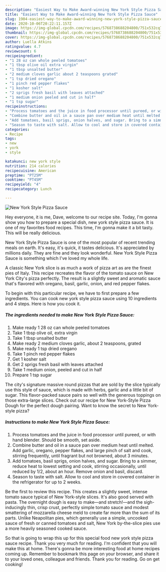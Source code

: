 ```yaml
---
description: "Easiest Way to Make Award-winning New York Style Pizza Sauce"
title: "Easiest Way to Make Award-winning New York Style Pizza Sauce"
slug: 1904-easiest-way-to-make-award-winning-new-york-style-pizza-sauce
date: 2020-10-06T20:22:11.157Z
image: https://img-global.cpcdn.com/recipes/5768738688204800/751x532cq70/new-york-style-pizza-sauce-recipe-main-photo.jpg
thumbnail: https://img-global.cpcdn.com/recipes/5768738688204800/751x532cq70/new-york-style-pizza-sauce-recipe-main-photo.jpg
cover: https://img-global.cpcdn.com/recipes/5768738688204800/751x532cq70/new-york-style-pizza-sauce-recipe-main-photo.jpg
author: Luella Atkins
ratingvalue: 4.7
reviewcount: 6
recipeingredient:
- "1 28 oz can whole peeled tomatoes"
- "1 tbsp olive oil extra virgin"
- "1 tbsp unsalted butter"
- "2 medium cloves garlic about 2 teaspoons grated"
- "1 tsp dried oregano"
- "1 pinch red pepper flakes"
- "1 kosher salt"
- "2 sprigs fresh basil with leaves attached"
- "1 medium onion peeled and cut in half"
- "1 tsp sugar"
recipeinstructions:
- "Process tomatoes and the juice in food processor until pureed, or with hand blender. Should be smooth, set aside."
- "Combine butter and oil in a sauce pan over medium heat until melted. Add garlic, oregano, pepper flakes, and large pinch of salt and cook, stirring frequently, until fragrant but not browned, about 3 minutes."
- "Add tomatoes, basil sprigs, onion halves, and sugar. Bring to a simmer, reduce heat to lowest setting and cook, stirring occasionally, until reduced by 1/2, about an hour. Remove onion and basil, discard."
- "Season to taste with salt. Allow to cool and store in covered container in the refrigerator for up to 2 weeks."
categories:
- Recipe
tags:
- new
- york
- style

katakunci: new york style 
nutrition: 214 calories
recipecuisine: American
preptime: "PT25M"
cooktime: "PT45M"
recipeyield: "4"
recipecategory: Lunch

---
```



![New York Style Pizza Sauce](https://img-global.cpcdn.com/recipes/5768738688204800/751x532cq70/new-york-style-pizza-sauce-recipe-main-photo.jpg)

Hey everyone, it is me, Dave, welcome to our recipe site. Today, I'm gonna show you how to prepare a special dish, new york style pizza sauce. It is one of my favorites food recipes. This time, I'm gonna make it a bit tasty. This will be really delicious.

New York Style Pizza Sauce is one of the most popular of recent trending meals on earth. It's easy, it's quick, it tastes delicious. It's appreciated by millions daily. They are fine and they look wonderful. New York Style Pizza Sauce is something which I've loved my whole life.

A classic New York slice is as much a work of pizza art as are the finest pies of Italy. This recipe recreates the flavor of the tomato sauce on New York City&#39;s pizza perfectly. The result is a slightly sweet and aromatic sauce that&#39;s flavored with oregano, basil, garlic, onion, and red pepper flakes.


To begin with this particular recipe, we have to first prepare a few ingredients. You can cook new york style pizza sauce using 10 ingredients and 4 steps. Here is how you cook it.

<!--inarticleads1-->

##### The ingredients needed to make New York Style Pizza Sauce:

1. Make ready 1 28 oz can whole peeled tomatoes
1. Take 1 tbsp olive oil, extra virgin
1. Take 1 tbsp unsalted butter
1. Make ready 2 medium cloves garlic, about 2 teaspoons, grated
1. Make ready 1 tsp dried oregano
1. Take 1 pinch red pepper flakes
1. Get 1 kosher salt
1. Get 2 sprigs fresh basil with leaves attached
1. Take 1 medium onion, peeled and cut in half
1. Prepare 1 tsp sugar


The city&#39;s signature massive round pizzas that are sold by the slice typically use this style of sauce, which is made with herbs, garlic and a little bit of sugar. This flavor-packed sauce pairs so well with the generous toppings on those extra-large slices. Check out our recipe for New York-Style Pizza Dough for the perfect dough pairing. Want to know the secret to New York-style pizza? 

<!--inarticleads2-->

##### Instructions to make New York Style Pizza Sauce:

1. Process tomatoes and the juice in food processor until pureed, or with hand blender. Should be smooth, set aside.
1. Combine butter and oil in a sauce pan over medium heat until melted. Add garlic, oregano, pepper flakes, and large pinch of salt and cook, stirring frequently, until fragrant but not browned, about 3 minutes.
1. Add tomatoes, basil sprigs, onion halves, and sugar. Bring to a simmer, reduce heat to lowest setting and cook, stirring occasionally, until reduced by 1/2, about an hour. Remove onion and basil, discard.
1. Season to taste with salt. Allow to cool and store in covered container in the refrigerator for up to 2 weeks.


Be the first to review this recipe. This creates a slightly sweet, intense tomato sauce typical of New York-style slices. It&#39;s also good served with pasta. The overnight dough is easy to make—and stretch!—and the sigh-inducingly thin, crisp crust, perfectly simple tomato sauce and modest smattering of mozzarella cheese meld to create far more than the sum of its parts. Unlike Neapolitan pies, which generally use a simple, uncooked sauce of fresh or canned tomatoes and salt, New York by-the-slice pies use a more heavily seasoned cooked sauce. 

So that is going to wrap this up for this special food new york style pizza sauce recipe. Thank you very much for reading. I'm confident that you will make this at home. There's gonna be more interesting food at home recipes coming up. Remember to bookmark this page on your browser, and share it to your loved ones, colleague and friends. Thank you for reading. Go on get cooking!
